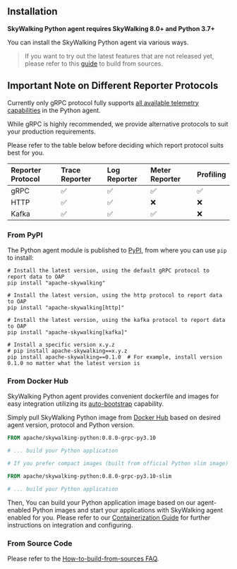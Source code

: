 ## Installation

**SkyWalking Python agent requires SkyWalking 8.0+ and Python 3.7+**

You can install the SkyWalking Python agent via various ways.

> If you want to try out the latest features that are not released yet, please refer to
> this [guide](faq/How-to-build-from-sources.md) to build from sources.

## Important Note on Different Reporter Protocols

Currently only gRPC protocol fully supports [all available telemetry capabilities](../../README.md#capabilities) in the Python agent.

While gRPC is highly recommended, we provide alternative protocols to suit your production requirements.

Please refer to the table below before deciding which report protocol suits best for you.

| Reporter Protocol | Trace Reporter | Log Reporter | Meter Reporter | Profiling | 
|:------------------|:---------------|:-------------|:---------------|:----------|
| gRPC              | ✅              | ✅            | ✅              | ✅         |                
| HTTP              | ✅              | ✅            | ❌              | ❌         |                 
| Kafka             | ✅              | ✅            | ✅              | ❌         |     

### From PyPI

The Python agent module is published to [PyPI](https://pypi.org/project/apache-skywalking/), 
from where you can use `pip` to install:

```shell
# Install the latest version, using the default gRPC protocol to report data to OAP
pip install "apache-skywalking"

# Install the latest version, using the http protocol to report data to OAP
pip install "apache-skywalking[http]"

# Install the latest version, using the kafka protocol to report data to OAP
pip install "apache-skywalking[kafka]"

# Install a specific version x.y.z
# pip install apache-skywalking==x.y.z
pip install apache-skywalking==0.1.0  # For example, install version 0.1.0 no matter what the latest version is
```

### From Docker Hub

SkyWalking Python agent provides convenient dockerfile
and images for easy integration utilizing its [auto-bootstrap](CLI.md) capability.

Simply pull SkyWalking Python image from [Docker Hub](https://hub.docker.com/r/apache/skywalking-python)
based on desired agent version, protocol and Python version.

```dockerfile
FROM apache/skywalking-python:0.8.0-grpc-py3.10

# ... build your Python application

# If you prefer compact images (built from official Python slim image)

FROM apache/skywalking-python:0.8.0-grpc-py3.10-slim

# ... build your Python application
```

Then, You can build your Python application image based on our agent-enabled Python images and start
your applications with SkyWalking agent enabled for you. Please refer to our
[Containerization Guide](Container.md) for further instructions on integration and configuring.

### From Source Code

Please refer to the [How-to-build-from-sources FAQ](faq/How-to-build-from-sources.md).
